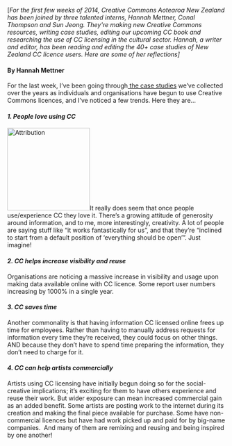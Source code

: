 <html><body><p>[<em>For the first few weeks of 2014, Creative Commons Aotearoa New Zealand has been joined by three talented interns, Hannah Mettner, Conal Thompson and Sun Jeong. They're making new Creative Commons resources, writing case studies, editing our upcoming CC book and researching the use of CC licensing in the cultural sector. Hannah, a writer and editor, has been reading and editing the 40+ case studies of New Zealand CC licence users. Here are some of her reflections]</em>

</p><h4>By Hannah Mettner</h4>

For the last week, I’ve been going through<a href="http://creativecommons.org.nz/category/case-studies/" target="_blank"> the case studies</a> we’ve collected over the years as individuals and organisations have begun to use Creative Commons licences, and I’ve noticed a few trends. Here they are…

<h4><em>1. People love using CC</em></h4>

<a href="http://creativecommons.org.nz/wp-content/uploads/2014/01/Attribution.jpg"><img class="alignright size-full wp-image-5085" alt="Attribution" src="http://creativecommons.org.nz/wp-content/uploads/2014/01/Attribution.jpg" width="190" height="190"></a>It really does seem that once people use/experience CC they love it. There’s a growing attitude of generosity around information, and to me, more interestingly, creativity. A lot of people are saying stuff like “it works fantastically for us”, and that they’re “inclined to start from a default position of ‘everything should be open’”. Just imagine!

<h4><em>2. CC helps increase visibility and reuse</em></h4>

Organisations are noticing a massive increase in visibility and usage upon making data available online with CC licence. Some report user numbers increasing by 1000% in a single year.

<h4><em>3. CC saves time</em></h4>

Another commonality is that having information CC licensed online frees up time for employees. Rather than having to manually address requests for information every time they’re received, they could focus on other things. AND because they don’t have to spend time preparing the information, they don’t need to charge for it.

<h4><em>4. CC can help artists commercially</em></h4>

Artists using CC licensing have initially begun doing so for the social-creative implications; it’s exciting for them to have others experience and reuse their work. But wider exposure can mean increased commercial gain as an added benefit. Some artists are posting work to the internet during its creation and making the final piece available for purchase. Some have non-commercial licences but have had work picked up and paid for by big-name companies.  And many of them are remixing and reusing and being inspired by one another!</body></html>